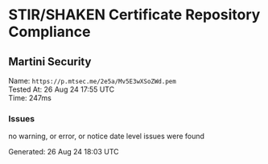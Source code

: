 # STIR/SHAKEN Certificate Repository Compliance

## Martini Security

Name: `https://p.mtsec.me/2e5a/Mv5E3wXSoZWd.pem`\
Tested At: 26 Aug 24 17:55 UTC\
Time: 247ms

### Issues

no warning, or error, or notice date level issues were found

Generated: 26 Aug 24 18:03 UTC